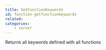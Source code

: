 ```yaml
---
title: GetFunctionKeywords
id: function-getfunctionkeywords
related:
categories:
    - server
---
```


Returns all keywords defined with all functions